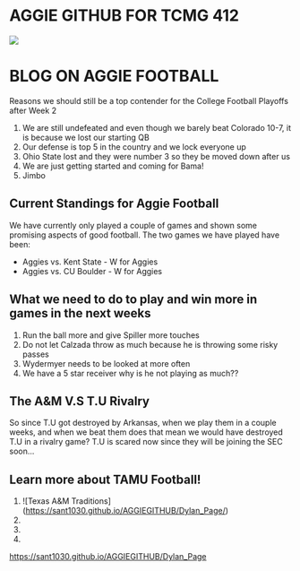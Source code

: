 # AGGIE GITHUB FOR TCMG 412
![](https://encrypted-tbn0.gstatic.com/images?q=tbn:ANd9GcSy09sY7Lr84VWMNtwdROVe5on_DAUo2BMbvA&usqp=CAU)



# BLOG ON AGGIE FOOTBALL
Reasons we should still be a top contender for the College Football Playoffs after Week 2
1. We are still undefeated and even though we barely beat Colorado 10-7, it is because we lost our starting QB
2. Our defense is top 5 in the country and we lock everyone up
3. Ohio State lost and they were number 3 so they be moved down after us
4. We are just getting started and coming for Bama!
5. Jimbo

## Current Standings for Aggie Football
We have currently only played a couple of games and shown some promising aspects of good football.
The two games we have played have been:
* Aggies vs. Kent State - W for Aggies
* Aggies vs. CU Boulder - W for Aggies

## What we need to do to play and win more in games in the next weeks
1. Run the ball more and give Spiller more touches
2. Do not let Calzada throw as much because he is throwing some risky passes
3. Wydermyer needs to be looked at more often
4. We have a 5 star receiver why is he not playing as much??

## The A&M V.S T.U Rivalry
So since T.U got destroyed by Arkansas, when we play them in a couple weeks, and when we beat them does that mean we would have destroyed T.U in a rivalry game? T.U is scared now since they will be joining the SEC soon...

## Learn more about TAMU Football!
1. ![Texas A&M Traditions] (https://sant1030.github.io/AGGIEGITHUB/Dylan_Page/)
2.
3.
4.

https://sant1030.github.io/AGGIEGITHUB/Dylan_Page

